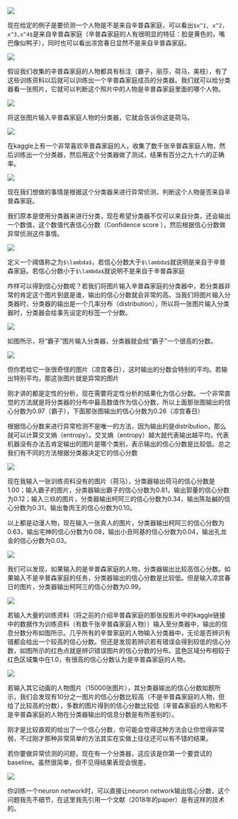
![](res/chapter42-1.png)

现在给定的例子是要侦测一个人物是不是来自辛普森家庭，可以看出`$x^1, x^2, x^3,x^4$`是来自辛普森家庭（辛普森家庭的人有很明显的特征：脸是黄色的，嘴巴像似鸭子），同时也可以看出凉宫春日显然不是来自辛普森家庭。

![](res/chapter42-2.png)

假设我们收集的辛普森家庭的人物都具有标注（霸子，丽莎，荷马，美枝），有了这些训练资料以后就可以训练出一个辛普森家庭成员的分类器。我们就可以给分类器看一张照片，它就可以判断这个照片中的人物是辛普森家庭里面的哪个人物。

![](res/chapter42-3.png)

将这张图片输入辛普森家庭人物的分类器，它就会告诉你这是荷马。

![](res/chapter42-4.png)

在kaggle上有一个非常喜欢辛普森家庭的人，收集了数千张辛普森家庭人物，然后训练出一个分类器，然后用这个分类器做了测试，结果有百分之九十六的正确率。

![](res/chapter42-5.png)

现在我们想做的事情是根据这个分类器来进行异常侦测，判断这个人物是否来自辛普森家庭。

我们原本是使用分类器来进行分类，现在希望分类器不仅可以来自分类，还会输出一个数值，这个数值代表信心分数（Confidence score ），然后根据信心分数做异常侦测这件事情。

![](res/chapter42-6.png)

定义一个阈值称之为`$\lambda$`，若信心分数大于`$\lambda$`就说明是来自于辛普森家庭。若信心分数小于`$\lambda$`就说明不是来自于辛普森家庭

咋样可以得到信心分数呢？若我们将图片输入辛普森家庭的分类器中，若分类器非常的肯定这个图片到底是谁，输出的信心分数就会非常的高。当我们将图片输入分类器时，分类器的输出是一个几率分布（distribution），所以将一张图片输入分类器时，分类器会给事先设定的标签一个分数。

![](res/chapter42-7.png)

如图所示，将“霸子”图片输入分类器，分类器就会给“霸子”一个很高的分数。

![](res/chapter42-8.png)

但你若给它一张很奇怪的图片（凉宫春日），这时输出的分数会特别的平均。若输出特别平均，那这张图片就是异常的图片

刚才讲的都是定性的分析，现在需要将定性分析的结果化为信心分数。一个非常直觉的方法就是将分类器的分布中最高数值作为信心分数，所以上面那张图输出的信心分数为0.97（霸子），下面那张图输出的信心分数为0.26（凉宫春日）

根据信心分数来进行异常检测不是唯一的方法，因为输出的是distribution，那么就可以计算交叉熵（entropy）。交叉熵（entropy）越大就代表输出越平均，代表机器没有办法去肯定输出的图片是哪个类别，表示输出的信心分数是比较低。总之我们有不同的方法根据分类器决定它的信心分数

![](res/chapter42-9.png)

现在我输入一张训练资料没有的图片（荷马），分类器输出荷马的信心分数是1.00；输入霸子的图片，分类器输出霸子的信心分数为0.81，输出郭董的信心分数为0.12；输入三玖的图片，分类器输出柯阿三的信心分数为0.34，输出陈趾鹹的信心分数为0.31，输出鲁肉王的信心分数为0.10。

以上都是动漫人物，现在输入一张真人的图片，分类器输出柯阿三的信心分数为0.63，输出宅神的信心分数为0.08，输出小丑阿基的信心分数为0.04，输出孔龙金的信心分数为0.03。

![](res/chapter42-10.png)

我们可以发现，如果输入的是辛普森家庭的人物，分类器输出比较高信心分数。如果输入不是辛普森家庭的任务，分类器输出的信心分数是比较低。但是输入凉宫春日的图片，分类器输出柯阿三的信心分数为0.99。

![](res/chapter42-11.png)

若输入大量的训练资料（将之前的介绍辛普森家庭的那张投影片中的kaggle链接中的数据作为训练资料（有数千张辛普森家庭人物））输入至分类器中，输出的信息分数分布如图所示。几乎所有的辛普家庭的人物输入分类器中，无论是否辨识有错都会给出一个较高的信心分数。但还是发现若辨识若有错误会得到较低的信心分数，如图所示的红色点就是辨识错误图片的信心分数的分布。蓝色区域分布相较于红色区域集中在1.0，有很高的信心分数认为是辛普森家庭的人物。

![](res/chapter42-12.png)

若输入其它动画的人物图片（15000张图片），其分类器输出的信心分数如题所示，我们会发现有10分之一图片的信心分数比较高（不是辛普森家庭的人物，但给了比较高的分数），多数的图片得到的信心分数比较低（辛普森家庭的人物和不是辛普森家庭的人物在分类器输出的信息分数是有所差别的）。

刚才是比较直观的给出了一个信心分数，你可能会觉得这种方法会让你觉得非常弱，不过刚才那种非常简单的方法其实在实做上往往还可以有不错的结果。

若你要做异常侦测的问题，现在有一个分类器，这应该是你第一个要尝试的baseline。虽然很简单，但不见得结果表现会很差。

![](res/chapter42-13.png)

你训练一个neuron network时，可以直接让neuron network输出信心分数，这个问题我先不细节，在这里我先引用一个文献（2018年的paper）是有这样的技术的。

